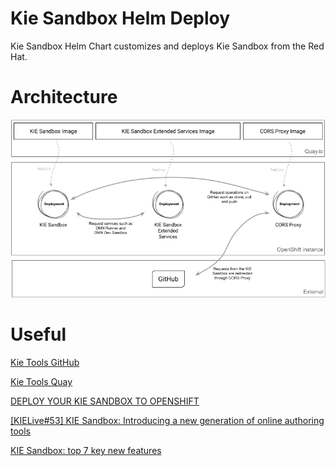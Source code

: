 # Kie Sandbox Helm Deploy

Kie Sandbox Helm Chart customizes and deploys Kie Sandbox from the Red Hat.
# Architecture
![architecture](./architecture-1.png)
# Useful 

[Kie Tools GitHub](https://github.com/kiegroup/kie-tools/)

[Kie Tools Quay](https://quay.io/user/kie-tools)

[DEPLOY YOUR KIE SANDBOX TO OPENSHIFT](https://blog.kie.org/2022/01/deploy-your-kie-sandbox-to-openshift.html)

[[KIELive#53] KIE Sandbox: Introducing a new generation of online authoring tools](https://www.youtube.com/watch?v=F4CeNUyTZjo)

[KIE Sandbox: top 7 key new features](https://ederign.me/2022/02/03/kie-sandbox.html)
